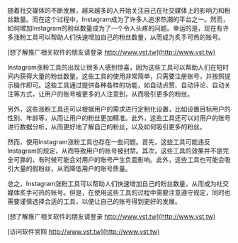 随着社交媒体的不断发展，越来越多的人开始关注自己在社交媒体上的影响力和粉丝数量。而在这个过程中，Instagram成为了许多人追求热潮的平台之一。然而，如何增加Instagram的粉丝数量成为了一个令人头疼的问题。幸运的是，现在有许多涨粉工具可以帮助人们快速增加自己的粉丝数量，从而成为炙手可热的账号。

[想了解推广相关软件的朋友请登录 http://www.vst.tw](http://www.vst.tw)

Instagram涨粉工具的出现让很多人感到惊喜，因为这些工具可以帮助人们在短时间内获得大量的粉丝数量。这些工具的使用非常简单，只需要注册账号，并按照提示操作即可。这些工具通过提供各种各样的功能，如自动点赞、自动评论、自动关注等方式，让用户的账号被更多的人注意到，从而吸引更多的粉丝。

另外，这些涨粉工具还可以根据用户的需求进行定制化设置，比如设置目标用户的性别、年龄等，从而让用户的粉丝更加精准。此外，这些工具还可以对用户的账号进行数据分析，从而更好地了解自己的粉丝，以及如何吸引更多的粉丝。

然而，使用Instagram涨粉工具也存在一些问题。首先，这些工具可能违反Instagram的规定，从而导致用户的账号被封禁。其次，这些工具的效果并不是完全可靠的，有时候可能会对用户的账号产生负面影响。此外，这些工具也可能会吸引大量的假粉丝，从而降低用户的账号质量。

总之，Instagram涨粉工具可以帮助人们快速增加自己的粉丝数量，从而成为社交媒体炙手可热的账号。但是，在使用这些工具的过程中需要注意遵守规定，同时也需要谨慎选择合适的工具，以便让自己的账号得到更好的发展。

[想了解推广相关软件的朋友请登录 http://www.vst.tw](http://www.vst.tw)


[访问软件官网 http://www.vst.tw](http://www.vst.tw)
